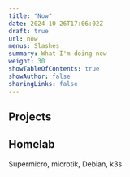 ```yaml
---
title: "Now"
date: 2024-10-26T17:06:02Z
draft: true
url: now
menus: Slashes
summary: What I'm doing now
weight: 30
showTableOfContents: true
showAuthor: false
sharingLinks: false
---
```


## Projects

## Homelab
Supermicro, microtik, Debian, k3s